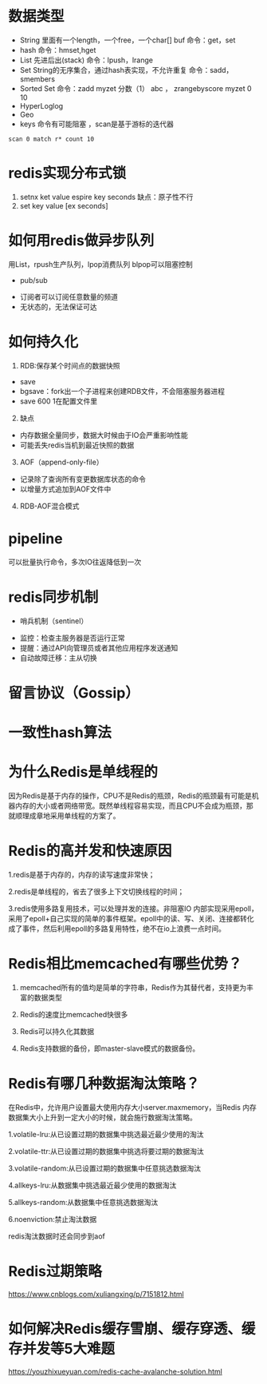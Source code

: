 # 数据类型
- String 里面有一个length，一个free，一个char[] buf
命令：get，set
- hash
命令：hmset,hget
- List 先进后出(stack)
命令：lpush，lrange
- Set String的无序集合，通过hash表实现，不允许重复
命令：sadd，smembers
- Sorted Set
命令：zadd myzet 分数（1） abc ， zrangebyscore myzet 0 10
- HyperLoglog
- Geo
- keys 命令有可能阻塞 ，scan是基于游标的迭代器
```
scan 0 match r* count 10
```

# redis实现分布式锁
1. setnx ket value 
espire key seconds
缺点：原子性不行
2. set key value [ex seconds]

# 如何用redis做异步队列
用List，rpush生产队列，lpop消费队列 
blpop可以阻塞控制
- pub/sub
* 订阅者可以订阅任意数量的频道
* 无状态的，无法保证可达

# 如何持久化
1. RDB:保存某个时间点的数据快照
- save
- bgsave：fork出一个子进程来创建RDB文件，不会阻塞服务器进程
- save 600 1在配置文件里
2. 缺点
- 内存数据全量同步，数据大时候由于IO会严重影响性能
- 可能丢失redis当机到最近快照的数据
3. AOF（append-only-file）
- 记录除了查询所有变更数据库状态的命令
- 以增量方式追加到AOF文件中 
4. RDB-AOF混合模式

# pipeline
可以批量执行命令，多次IO往返降低到一次

# redis同步机制
- 哨兵机制（sentinel）
* 监控：检查主服务器是否运行正常
* 提醒：通过API向管理员或者其他应用程序发送通知
* 自动故障迁移：主从切换

# 留言协议（Gossip）


# 一致性hash算法


# 为什么Redis是单线程的
因为Redis是基于内存的操作，CPU不是Redis的瓶颈，Redis的瓶颈最有可能是机器内存的大小或者网络带宽。既然单线程容易实现，而且CPU不会成为瓶颈，那就顺理成章地采用单线程的方案了。

# Redis的高并发和快速原因
1.redis是基于内存的，内存的读写速度非常快；

2.redis是单线程的，省去了很多上下文切换线程的时间；

3.redis使用多路复用技术，可以处理并发的连接。非阻塞IO 内部实现采用epoll，采用了epoll+自己实现的简单的事件框架。epoll中的读、写、关闭、连接都转化成了事件，然后利用epoll的多路复用特性，绝不在io上浪费一点时间。

# Redis相比memcached有哪些优势？
1. memcached所有的值均是简单的字符串，Redis作为其替代者，支持更为丰富的数据类型

2. Redis的速度比memcached快很多

3. Redis可以持久化其数据

4. Redis支持数据的备份，即master-slave模式的数据备份。

# Redis有哪几种数据淘汰策略？
在Redis中，允许用户设置最大使用内存大小server.maxmemory，当Redis 内存数据集大小上升到一定大小的时候，就会施行数据淘汰策略。

1.volatile-lru:从已设置过期的数据集中挑选最近最少使用的淘汰

2.volatile-ttr:从已设置过期的数据集中挑选将要过期的数据淘汰

3.volatile-random:从已设置过期的数据集中任意挑选数据淘汰

4.allkeys-lru:从数据集中挑选最近最少使用的数据淘汰

5.allkeys-random:从数据集中任意挑选数据淘汰

6.noenviction:禁止淘汰数据

redis淘汰数据时还会同步到aof

# Redis过期策略
https://www.cnblogs.com/xuliangxing/p/7151812.html

# 如何解决Redis缓存雪崩、缓存穿透、缓存并发等5大难题

https://youzhixueyuan.com/redis-cache-avalanche-solution.html


